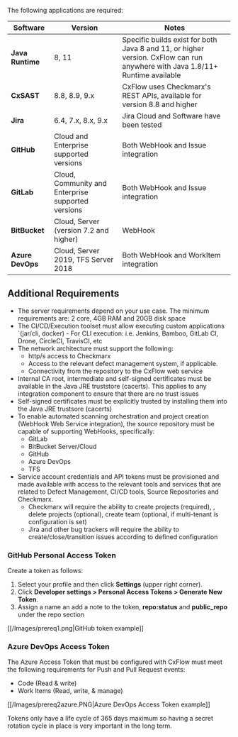 The following applications are required:

| Software | Version                                            | Notes                                                                                                                        |
| -------- |----------------------------------------------------|------------------------------------------------------------------------------------------------------------------------------|
| **Java Runtime** | 8, 11                                              | Specific builds exist for both Java 8 and 11, or higher version. CxFlow can run anywhere with Java 1.8/11+ Runtime available |
| **CxSAST** | 8.8, 8.9, 9.x                                      | CxFlow uses Checkmarx's REST APIs, available for version 8.8 and higher                                                      |
| **Jira** | 6.4, 7.x, 8.x, 9.x                                 | Jira Cloud and Software have been tested                                                                                     |
| **GitHub** | Cloud and Enterprise supported versions            | Both WebHook and Issue integration                                                                                           |
| **GitLab** | Cloud, Community and Enterprise supported versions | Both WebHook and Issue integration                                                                                           |
| **BitBucket** | Cloud, Server (version 7.2 and higher)             | WebHook                                                                                                                      |
| **Azure DevOps** | Cloud, Server 2019, TFS Server 2018                | Both WebHook and WorkItem integration                                                                                        |

## Additional Requirements
* The server requirements depend on your use case. The minimum requirements are: 2 core, 4GB RAM and 20GB disk space
* The CI/CD/Execution toolset must allow executing custom applications  `(jar/cli, docker) - For CLI execution: i.e. Jenkins, Bamboo, GitLab CI, Drone, CircleCI, TravisCI, etc
* The network architecture must support the following:
  * http/s access to Checkmarx
  * Access to the relevant defect management system, if applicable.
  * Connectivity from the repository to the CxFlow web service
* Internal CA root, intermediate and self-signed certificates must be available in the Java JRE truststore (cacerts). This applies to any integration component to ensure that there are no trust issues
* Self-signed certificates must be explicitly trusted by installing them into the Java JRE trustsore (cacerts)
* To enable automated scanning orchestration and project creation (WebHook Web Service integration), the source repository must be capable of supporting WebHooks, specifically:
  * GitLab
  * BitBucket Server/Cloud
  * GitHub
  * Azure DevOps
  * TFS
* Service account credentials and API tokens must be provisioned and made available with access to the relevant tools and services that are related to Defect Management, CI/CD tools, Source Repositories and Checkmarx.
  * Checkmarx will require the ability to create projects (required), , delete projects (optional), create team (optional, if multi-tenant is configuration is set)
  * Jira and other bug trackers will require the ability to create/close/transition issues according to defined configuration

### GitHub Personal Access Token
Create a token as follows:
1. Select your profile and then click **Settings** (upper right corner).
1. Click **Developer settings > Personal Access Tokens > Generate New Token**.
1. Assign a name an add a note to the token, **repo:status** and **public_repo** under the repo section

[[/Images/prereq1.png|GitHub token example]]

### Azure DevOps Access Token
The Azure Access Token that must be configured with CxFlow must meet the following requirements for Push and Pull Request events:
* Code (Read & write)
* Work Items (Read, write, & manage)

[[/Images/prereq2azure.PNG|Azure DevOps Access Token example]]

Tokens only have a life cycle of 365 days maximum so having a secret rotation cycle in place is very important in the long term.